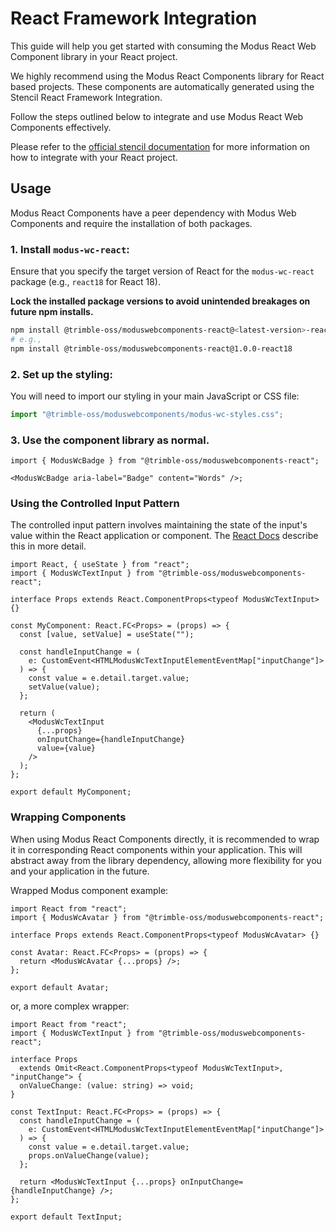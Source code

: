 # React Framework Integration

This guide will help you get started with consuming the Modus React Web Component library in your React project.

We highly recommend using the Modus React Components library for React based projects.
These components are automatically generated using the Stencil React Framework Integration.

Follow the steps outlined below to integrate and use Modus React Web Components effectively.

Please refer to the [official stencil documentation](https://stenciljs.com/docs/react#consumer-usage) for more information on how to integrate with your React project.

## Usage

Modus React Components have a peer dependency with Modus Web Components and require the
installation of both packages.

### 1. Install `modus-wc-react`:

Ensure that you specify the target version of React for the `modus-wc-react` package (e.g., `react18` for React 18).

<b>
  Lock the installed package versions to avoid unintended breakages on future
  npm installs.
</b>

```bash
npm install @trimble-oss/moduswebcomponents-react@<latest-version>-react<target-version>
# e.g.,
npm install @trimble-oss/moduswebcomponents-react@1.0.0-react18
```

### 2. Set up the styling:

You will need to import our styling in your main JavaScript or CSS file:

```js
import "@trimble-oss/moduswebcomponents/modus-wc-styles.css";
```

### 3. Use the component library as normal.

```tsx
import { ModusWcBadge } from "@trimble-oss/moduswebcomponents-react";

<ModusWcBadge aria-label="Badge" content="Words" />;
```

### Using the Controlled Input Pattern

The controlled input pattern involves maintaining the state of the input's value within the React application or
component. The [React Docs](https://react.dev/reference/react-dom/components/input#controlling-an-input-with-a-state-variable)
describe this in more detail.

```tsx
import React, { useState } from "react";
import { ModusWcTextInput } from "@trimble-oss/moduswebcomponents-react";

interface Props extends React.ComponentProps<typeof ModusWcTextInput> {}

const MyComponent: React.FC<Props> = (props) => {
  const [value, setValue] = useState("");

  const handleInputChange = (
    e: CustomEvent<HTMLModusWcTextInputElementEventMap["inputChange"]>
  ) => {
    const value = e.detail.target.value;
    setValue(value);
  };

  return (
    <ModusWcTextInput
      {...props}
      onInputChange={handleInputChange}
      value={value}
    />
  );
};

export default MyComponent;
```

### Wrapping Components

When using Modus React Components directly, it is recommended to wrap it in corresponding React components within your application.
This will abstract away from the library dependency, allowing more flexibility for you and your application in the future.

Wrapped Modus component example:

```tsx
import React from "react";
import { ModusWcAvatar } from "@trimble-oss/moduswebcomponents-react";

interface Props extends React.ComponentProps<typeof ModusWcAvatar> {}

const Avatar: React.FC<Props> = (props) => {
  return <ModusWcAvatar {...props} />;
};

export default Avatar;
```

or, a more complex wrapper:

```tsx
import React from "react";
import { ModusWcTextInput } from "@trimble-oss/moduswebcomponents-react";

interface Props
  extends Omit<React.ComponentProps<typeof ModusWcTextInput>, "inputChange"> {
  onValueChange: (value: string) => void;
}

const TextInput: React.FC<Props> = (props) => {
  const handleInputChange = (
    e: CustomEvent<HTMLModusWcTextInputElementEventMap["inputChange"]>
  ) => {
    const value = e.detail.target.value;
    props.onValueChange(value);
  };

  return <ModusWcTextInput {...props} onInputChange={handleInputChange} />;
};

export default TextInput;
```
